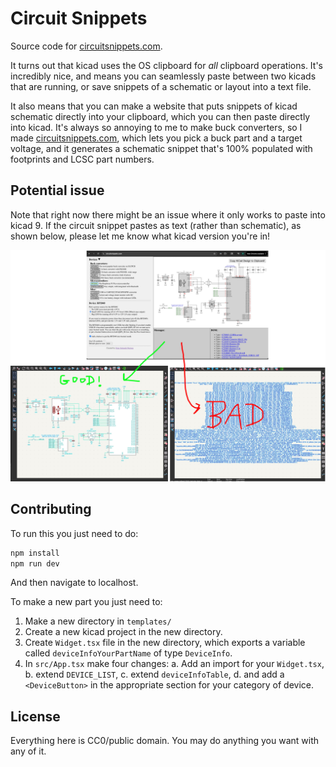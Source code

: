 Circuit Snippets
================

Source code for [circuitsnippets.com](https://circuitsnippets.com).

It turns out that kicad uses the OS clipboard for *all* clipboard operations.
It's incredibly nice, and means you can seamlessly paste between two kicads that are running, or save snippets of a schematic or layout into a text file.

It also means that you can make a website that puts snippets of kicad schematic directly into your clipboard, which you can then paste directly into kicad.
It's always so annoying to me to make buck converters, so I made [circuitsnippets.com](https://circuitsnippets.com), which lets you pick a buck part and a target voltage, and it generates a schematic snippet that's 100% populated with footprints and LCSC part numbers.


Potential issue
---------------

Note that right now there might be an issue where it only works to paste into kicad 9.
If the circuit snippet pastes as text (rather than schematic), as shown below, please let me know what kicad version you're in!

![Example of how it might fail](img/demo.jpeg)

Contributing
------------

To run this you just need to do:
```bash
npm install
npm run dev
```
And then navigate to localhost.

To make a new part you just need to:
1. Make a new directory in `templates/`
2. Create a new kicad project in the new directory.
3. Create `Widget.tsx` file in the new directory, which exports a variable called `deviceInfoYourPartName` of type `DeviceInfo`.
4. In `src/App.tsx` make four changes:
	a. Add an import for your `Widget.tsx`,
	b. extend `DEVICE_LIST`,
	c. extend `deviceInfoTable`,
	d. and add a `<DeviceButton>` in the appropriate section for your category of device.


License
-------

Everything here is CC0/public domain.
You may do anything you want with any of it.
